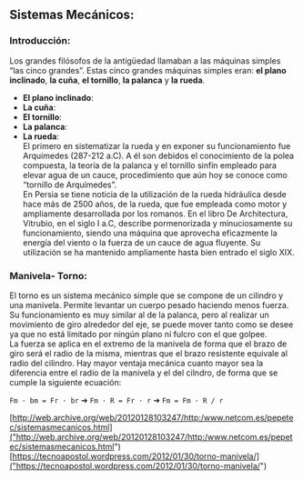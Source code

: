 ## Sistemas Mecánicos:
### Introducción:  
Los grandes filósofos de la antigüedad llamaban a las máquinas simples “las cinco grandes”.
Estas cinco grandes máquinas simples eran: **el plano inclinado**, **la cuña**, **el tornillo**, **la palanca** y **la rueda**.
  * **El plano inclinado**:  
  * **La cuña**:  
  * **El tornillo**:  
  * **La palanca**:  
  * **La rueda**:  
  El primero en sistematizar la rueda y en exponer su funcionamiento fue Arquímedes (287-212 a.C). A él son debidos el conocimiento de la polea compuesta, la teoría de la palanca y el tornillo sinfín empleado para elevar agua de un cauce, procedimiento que aún hoy se conoce como “tornillo de Arquímedes”.  
  En Persia se tiene noticia de la utilización de la rueda hidráulica desde hace más de 2500 años, de la rueda, que fue empleada como motor y ampliamente desarrollada por los romanos. En el libro De Architectura, Vitrubio, en el siglo I a.C, describe pormenorizada y minuciosamente su funcionamiento, siendo una máquina que aprovecha eficazmente la energía del viento o la fuerza de un cauce de agua fluyente. Su utilización se ha mantenido ampliamente hasta bien entrado el siglo XIX.

### Manivela- Torno:
El torno es un sistema mecánico simple que se compone de un cilindro y una manivela. Permite levantar un cuerpo pesado haciendo menos fuerza. Su funcionamiento es muy similar al de la palanca, pero al realizar un movimiento de giro alrededor del eje, se puede mover tanto como se desee ya que no está limitado por ningún plano ni fulcro con el que golpee.  
La fuerza se aplica en el extremo de la manivela de forma que el brazo de giro será el radio de la misma, mientras que el brazo resistente equivale al radio del cilindro. Hay mayor ventaja mecánica cuanto mayor sea la diferencia entre el radio de la manivela y el del cilndro, de forma que se cumple la siguiente ecuación:  

 `Fm · bm = Fr · br` ➜ `Fm · R = Fr · r` ➜ `Fm = Fm · R / r`

[http://web.archive.org/web/20120128103247/http:/www.netcom.es/pepetec/sistemasmecanicos.html]("http://web.archive.org/web/20120128103247/http:/www.netcom.es/pepetec/sistemasmecanicos.html")
[https://tecnoapostol.wordpress.com/2012/01/30/torno-manivela/]("https://tecnoapostol.wordpress.com/2012/01/30/torno-manivela/")
